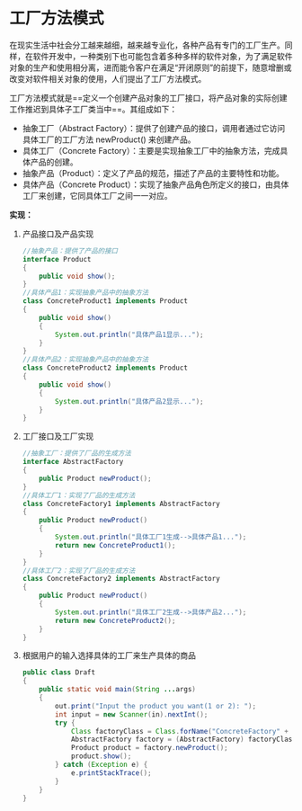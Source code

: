 #  工厂方法模式

在现实生活中社会分工越来越细，越来越专业化，各种产品有专门的工厂生产。同样，在软件开发中，一种类别下也可能包含着多种多样的软件对象，为了满足软件对象的生产和使用相分离，进而能令客户在满足“开闭原则”的前提下，随意增删或改变对软件相关对象的使用，人们提出了工厂方法模式。

工厂方法模式就是==定义一个创建产品对象的工厂接口，将产品对象的实际创建工作推迟到具体子工厂类当中==。其组成如下：

- 抽象工厂（Abstract Factory）：提供了创建产品的接口，调用者通过它访问具体工厂的工厂方法 newProduct() 来创建产品。
- 具体工厂（Concrete Factory）：主要是实现抽象工厂中的抽象方法，完成具体产品的创建。
- 抽象产品（Product）：定义了产品的规范，描述了产品的主要特性和功能。
- 具体产品（Concrete Product）：实现了抽象产品角色所定义的接口，由具体工厂来创建，它同具体工厂之间一一对应。

**实现：**

1. 产品接口及产品实现

   ```java
   //抽象产品：提供了产品的接口
   interface Product
   {
       public void show();
   }
   //具体产品1：实现抽象产品中的抽象方法
   class ConcreteProduct1 implements Product
   {
       public void show()
       {
           System.out.println("具体产品1显示...");
       }
   }
   //具体产品2：实现抽象产品中的抽象方法
   class ConcreteProduct2 implements Product
   {
       public void show()
       {
           System.out.println("具体产品2显示...");
       }
   }
   ```

2. 工厂接口及工厂实现

   ```java
   //抽象工厂：提供了厂品的生成方法
   interface AbstractFactory
   {
       public Product newProduct();
   }
   //具体工厂1：实现了厂品的生成方法
   class ConcreteFactory1 implements AbstractFactory
   {
       public Product newProduct()
       {
           System.out.println("具体工厂1生成-->具体产品1...");
           return new ConcreteProduct1();
       }
   }
   //具体工厂2：实现了厂品的生成方法
   class ConcreteFactory2 implements AbstractFactory
   {
       public Product newProduct()
       {
           System.out.println("具体工厂2生成-->具体产品2...");
           return new ConcreteProduct2();
       }
   }
   ```

3. 根据用户的输入选择具体的工厂来生产具体的商品

   ```java
   public class Draft
   {
       public static void main(String ...args)
       {
           out.print("Input the product you want(1 or 2): ");
           int input = new Scanner(in).nextInt();
           try {
               Class factoryClass = Class.forName("ConcreteFactory" + input);
               AbstractFactory factory = (AbstractFactory) factoryClass.newInstance();
               Product product = factory.newProduct();
               product.show();
           } catch (Exception e) {
               e.printStackTrace();
           }
       }
   }
   ```

   